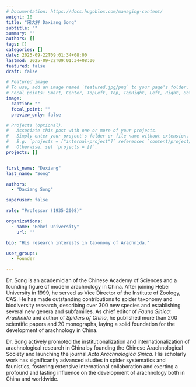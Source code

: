 ```yaml
---
# Documentation: https://docs.hugoblox.com/managing-content/
weight: 10
title: "宋大祥 Daxiang Song"
subtitle: ""
summary: ""
authors: []
tags: []
categories: []
date: 2025-09-22T09:01:34+08:00
lastmod: 2025-09-22T09:01:34+08:00
featured: false
draft: false

# Featured image
# To use, add an image named `featured.jpg/png` to your page's folder.
# Focal points: Smart, Center, TopLeft, Top, TopRight, Left, Right, BottomLeft, Bottom, BottomRight.
image:
  caption: ""
  focal_point: ""
  preview_only: false

# Projects (optional).
#   Associate this post with one or more of your projects.
#   Simply enter your project's folder or file name without extension.
#   E.g. `projects = ["internal-project"]` references `content/project/deep-learning/index.md`.
#   Otherwise, set `projects = []`.
projects: []


first_name: "Daxiang"
last_name: "Song"

authors:
  - "Daxiang Song"

superuser: false

role: "Professor (1935-2008)"

organizations:
  - name: "Hebei University"
    url: ''

bio: "His research interests in taxonomy of Arachnida."

user_groups:
  - Founder

---
```


Dr. Song is an academician of the Chinese Academy of Sciences and a founding figure of modern arachnology in China. After joining Hebei University in 1999, he served as Vice Director of the Institute of Zoology, CAS. He has made outstanding contributions to spider taxonomy and biodiversity research, describing over 300 new species and establishing several new genera and subfamilies. As chief editor of *Fauna Sinica: Arachnida* and author of *Spiders of China*, he published more than 200 scientific papers and 20 monographs, laying a solid foundation for the development of arachnology in China.

Dr. Song actively promoted the institutionalization and internationalization of arachnological research in China by founding the Chinese Arachnological Society and launching the journal *Acta Arachnologica Sinica*. His scholarly work has significantly advanced studies in spider systematics and faunistics, fostering extensive international collaboration and exerting a profound and lasting influence on the development of arachnology both in China and worldwide.
